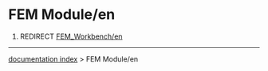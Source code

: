 # FEM Module/en
1.  REDIRECT [FEM\_Workbench/en](FEM_Workbench/en.md)

---
[documentation index](../README.md) > FEM Module/en
